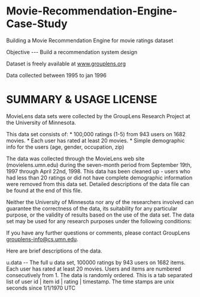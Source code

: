 # Movie-Recommendation-Engine-Case-Study
Building a Movie Recommendation Engine for  movie ratings dataset


Objective --- Build a recommendation system design

Dataset is freely available at www.grouplens.org

Data collected between 1995 to jan 1996




SUMMARY & USAGE LICENSE
=============================================

MovieLens data sets were collected by the GroupLens Research Project
at the University of Minnesota.
 
This data set consists of:
	* 100,000 ratings (1-5) from 943 users on 1682 movies. 
	* Each user has rated at least 20 movies. 
        * Simple demographic info for the users (age, gender, occupation, zip)

The data was collected through the MovieLens web site
(movielens.umn.edu) during the seven-month period from September 19th, 
1997 through April 22nd, 1998. This data has been cleaned up - users
who had less than 20 ratings or did not have complete demographic
information were removed from this data set. Detailed descriptions of
the data file can be found at the end of this file.

Neither the University of Minnesota nor any of the researchers
involved can guarantee the correctness of the data, its suitability
for any particular purpose, or the validity of results based on the
use of the data set.  The data set may be used for any research
purposes under the following conditions:


If you have any further questions or comments, please contact GroupLens
<grouplens-info@cs.umn.edu>. 



Here are brief descriptions of the data.


u.data     -- The full u data set, 100000 ratings by 943 users on 1682 items.
              Each user has rated at least 20 movies.  Users and items are
              numbered consecutively from 1.  The data is randomly
              ordered. This is a tab separated list of 
	         user id | item id | rating | timestamp. 
              The time stamps are unix seconds since 1/1/1970 UTC   


